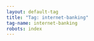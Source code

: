 ```yaml
---
layout: default-tag
title: "Tag: internet-banking"
tag-name: internet-banking
robots: index
---
```

